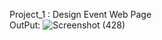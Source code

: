 Project_1 : Design Event Web Page<br/>
OutPut:
    ![Screenshot (428)](https://github.com/user-attachments/assets/0f64b8d6-73f2-4636-b920-aed74b842ea8)

